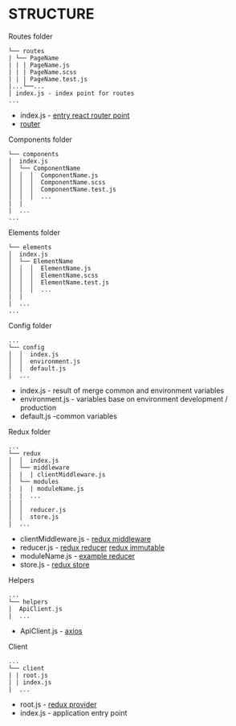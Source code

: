 # STRUCTURE

Routes folder
```
└── routes
| └── PageName
| | | PageName.js
| | | PageName.scss
| | | PageName.test.js
|...└──...
| index.js - index point for routes
...
```

* index.js - [entry react router point](https://github.com/ReactTraining/react-router/blob/v3/docs/guides/DynamicRouting.md)
* [router](https://github.com/ReactTraining/react-router/tree/master/packages/react-router)

Components folder
```
└── components
│  index.js
│  └── ComponentName
│  │  │  ComponentName.js
│  │  │  ComponentName.scss
│  │  │  ComponentName.test.js
│  │  │  ...
|  |
|  ...
...
```

Elements folder
```
└── elements
│  index.js
│  └── ElementName
│  │  │  ElementName.js
│  │  │  ElementName.scss
│  │  │  ElementName.test.js
│  │  │  ...
|  |
|  ...
...
```

Config folder
```
...
└── config
│  │  index.js
│  │  environment.js
│  │  default.js
|  ...
```

* index.js - result of merge common and environment variables
* environment.js - variables base on environment development / production
* default.js -common variables

Redux folder
```
...
└── redux
│  │  index.js
│  └── middleware
|  |  | clientMiddleware.js
│  └── modules
|  |  | moduleName.js
|  |  ...
|  |
│  │  reducer.js
│  │  store.js
|  ...
```

* clientMiddleware.js - [redux middleware](http://redux.js.org/docs/advanced/Middleware.html)
* reducer.js - [redux reducer](http://redux.js.org/docs/basics/Reducers.html) [redux immutable](https://github.com/indexiatech/redux-immutablejs)
* moduleName.js - [example reducer](http://redux.js.org/docs/recipes/StructuringReducers.html)
* store.js - [redux store](http://redux.js.org/docs/api/Store.html)


Helpers
```
...
└── helpers
|  ApiClient.js
|  ...
```

* ApiClient.js - [axios](https://github.com/axios/axios)

Client
```
...
└── client
| | root.js
| | index.js
|  ...
```

* root.js - [redux provider](http://redux.js.org/docs/advanced/UsageWithReactRouter.html)
* index.js - application entry point
